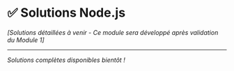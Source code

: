 # ✅ Solutions Node.js

_[Solutions détaillées à venir - Ce module sera développé après validation du Module 1]_

---

_Solutions complètes disponibles bientôt !_
